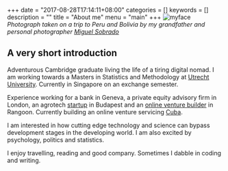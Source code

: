 +++
date = "2017-08-28T17:14:11+08:00"
categories = []
keywords = []
description = ""
title = "About me"
menu = "main"
+++
![myface](/images/boaz.JPG)
*Photograph taken on a trip to Peru and Bolivia by my grandfather and personal photographer [Miguel Sobrado](https:\\miguelsobrado.com)* 

## A very short introduction

Adventurous Cambridge graduate living the life of a tiring digital nomad. I am working towards a Masters in Statistics and Methodology at [Utrecht University](http://www.uu.nl/masters/en/methodology-and-statistics-behavioural-biomedical-and-social-sciences). Currently in Singapore on an exchange semester.

Experience working for a bank in Geneva, a private equity advisory firm in London, an agrotech [startup](http://smartvineyard.com/) in Budapest and an [online venture builder](https://www.rocket-internet.com/) in Rangoon. Currently building an online venture servicing [Cuba](http://www.micubapura.com/). 

I am interested in how cutting edge technology and science can bypass development stages in the developing world. I am also excited by psychology, politics and statistics.

I enjoy travelling, reading and good company. Sometimes I dabble in coding and writing.